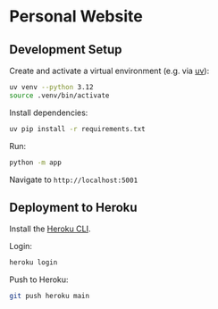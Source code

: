# Personal Website

## Development Setup

Create and activate a virtual environment (e.g. via [uv](https://docs.astral.sh/uv/getting-started/installation/)):

```bash
uv venv --python 3.12 
source .venv/bin/activate
```

Install dependencies:

```bash
uv pip install -r requirements.txt
```

Run:

```bash
python -m app
```

Navigate to `http://localhost:5001`

## Deployment to Heroku

Install the [Heroku CLI](https://devcenter.heroku.com/articles/heroku-cli).

Login:

```bash
heroku login
```

Push to Heroku:

```bash
git push heroku main
```
